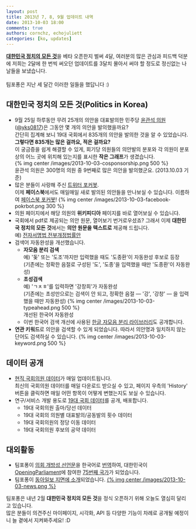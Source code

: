 ```yaml
---
layout: post
title: 2013년 7, 8, 9월 업데이트 내역
date: 2013-10-03 18:00
comments: true
authors: cornchz, echojuliett
categories: [ko, updates]
---
```


[**대한민국 정치의 모든 것**](http://pokr.kr)을 베타 오픈한지 벌써 4달, 여러분의 많은 관심과 피드백 덕분에 저희는 2달에 한 번씩 써오던 업데이트를 3달치 몰아서 써야 할 정도로 정신없는 나날들을 보냈습니다.<br><br>
팀포퐁은 지난 세 달간 이러한 일들을 했답니다 :)
<!-- more -->

## 대한민국 정치의 모든 것(Politics in Korea)

* 9월 25일 하루동안 무려 25개의 의안을 대표발의한 민주당 [윤관석 의원](http://pokr.kr/person/19601146#legislations)([@yks0817](http://twitter.com/yks0817))은 그동안 몇 개의 의안을 발의했을까요?<br>
  간단히 집계해 보니 19대 국회에서 835개의 의안을 발의한 것을 알 수 있었습니다. **그렇다면 835개는 많은 걸까요, 적은 걸까요?**<br>
  이 궁금증을 쉽게 해결할 수 있게, 회기당 의원들의 의안발의 분포와 각 의원이 분포상의 어느 곳에 위치해 있는지를 표시한 **작은 그래프**가 생겼습니다.<br>
    {% img center /images/2013-10-03-cosponsorship.png 500 %}
    <div class="caption center">윤관석 의원은 300명의 의원 중 9번째로 많은 의안을 발의했군요. (2013.10.03 기준)</div>
* 많은 분들이 사랑해 주신 [트위터 포커봇](http://twitter.com/pokrbot).<br>
  이제 **페이스북**에서도 매일매일 새로 발의된 의안들을 만나보실 수 있습니다. 이름하여 [페이스북 포커봇](https://www.facebook.com/pokrbot)!
    {% img center /images/2013-10-03-facebook-pokrbot.png 300 %}
* 의원 페이지에서 해당 의원의 **위키피디아** 페이지를 바로 열어보실 수 있습니다.
* 국회에서 pdf로 제공되는 의안 원문, 열어보기 번거로우셨죠? 그래서 이제 **대한민국 정치의 모든 것**에서는 **의안 원문을 텍스트로** 제공해 드립니다.<br>
  예) [전자서명법 전부개정법률안](http://pokr.kr/bill/1905145/text)
* 검색어 자동완성을 개선했습니다.
    * **자모음 분리 검색**<br>
      예) '돚' 또는 '도조'까지만 입력했을 때도 '도종환'이 자동완성 후보로 등장<br>
      (기존에는 정확한 음절로 구성된 '도', '도종'을 입력했을 때만 '도종환'이 자동완성)
    * **초성검색**<br>
      예) 'ㄱㅊㅎ'를 입력하면 '강창희'가 자동완성<br>
      (기존에는 초성만으로는 검색이 안 되고, 정확한 음절 ― '강', '강창' ― 을 입력했을 때만 자동완성)
      {% img center /images/2013-10-03-typeahead.png 500 %}
      <div class="caption center">개선된 한국어 자동완성</div>
    * 이번 한국어 검색 개선에 사용된 [한글 자모음 분리 라이브러리](https://github.com/teampopong/hangul-jamo-js)도 공개합니다.
* **연관 키워드**로 의안을 검색할 수 있게 되었습니다. 따라서 의안명과 일치하지 않는 단어도 검색하실 수 있습니다.
    {% img center /images/2013-10-03-keyword.png 500 %}


## 데이터 공개

* [현직 국회의원 데이터](https://github.com/teampopong/data-assembly)가 매일 업데이트됩니다.<br>
  최신의 국회의원 데이터를 매일 다운로드 받으실 수 있고, 페이지 우측의 'History' 버튼을 클릭하면 매일 어떤 항목이 어떻게 변했는지도 보실 수 있습니다.
* 연구/서비스 개발 용도로 [19대 국회 데이터](https://github.com/teampopong/data-for-rnd)를 공개, 배포합니다.
    * 19대 국회의원 출마/당선 데이터
    * 19대 국회의 의원별 대표발의/공동발의 횟수 데이터
    * 19대 국회의원의 정당 이동 데이터
    * 19대 국회의원 후보의 공약 데이터


## 대외활동

* 팀포퐁이 [의회 개방성 선언문](http://www.openingparliament.org/declaration)을 한국어로 [번역](http://openingparliament.s3.amazonaws.com/docs/declaration/1.0/korean.pdf)하여, 대한민국이 [OpeningParliament](http://www.openingparliament.org/about)에 참여한 [75번째 국가](http://www.openingparliament.org/organizations)가 되었습니다.
* 팀포퐁이 [동아일보 지면에 소개](http://news.donga.com/3/all/20130812/56966429/1)되었습니다.
    <a href="http://news.donga.com/3/all/20130812/56966429/1">{% img center /images/2013-10-03-news.png %}</a>

팀포퐁은 내년 2월 **대한민국 정치의 모든 것**을 정식 오픈하기 위해 오늘도 열심히 달리고 있습니다.<br>
많은 분들이 의견주신 마이페이지, 시각화, API 등 다양한 기능이 차례로 공개될 예정이니 늘 곁에서 지켜봐주세요! :D
